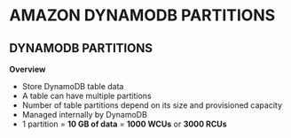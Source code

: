# AMAZON DYNAMODB PARTITIONS

## DYNAMODB PARTITIONS

**Overview**

- Store DynamoDB table data
- A table can have multiple partitions
- Number of table partitions depend on its size and provisioned capacity
- Managed internally by DynamoDB
- 1 partition = <strong>10 GB of data</strong> = <strong>1000 WCUs</strong> or <strong>3000 RCUs</strong>

##
